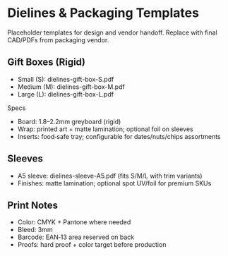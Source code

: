 # Dielines & Packaging Templates

Placeholder templates for design and vendor handoff. Replace with final CAD/PDFs from packaging vendor.

## Gift Boxes (Rigid)
- Small (S): dielines-gift-box-S.pdf
- Medium (M): dielines-gift-box-M.pdf
- Large (L): dielines-gift-box-L.pdf

Specs
- Board: 1.8–2.2mm greyboard (rigid)
- Wrap: printed art + matte lamination; optional foil on sleeves
- Inserts: food‑safe tray; configurable for dates/nuts/chips assortments

## Sleeves
- A5 sleeve: dielines-sleeve-A5.pdf (fits S/M/L with trim variants)
- Finishes: matte lamination; optional spot UV/foil for premium SKUs

## Print Notes
- Color: CMYK + Pantone where needed
- Bleed: 3mm
- Barcode: EAN‑13 area reserved on back
- Proofs: hard proof + color target before production

